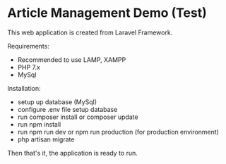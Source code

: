 # Article Management Demo (Test)

This web application is created from Laravel Framework.

Requirements:
  - Recommended to use LAMP, XAMPP
  - PHP 7.x
  - MySql
  
Installation:
  - setup up database (MySql)
  - configure .env file setup database
  - run composer install or composer update
  - run npm install
  - run npm run dev or npm run production (for production environment)
  - php artisan migrate

Then that's it, the application is ready to run.
